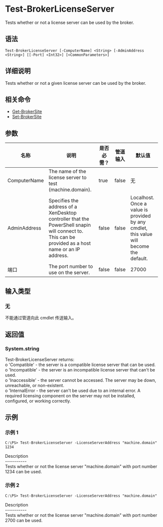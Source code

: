 # Test-BrokerLicenseServer

Tests whether or not a license server can be used by the broker.

## 语法

    Test-BrokerLicenseServer [-ComputerName] <String> [-AdminAddress <String>] [[-Port] <Int32>] [<CommonParameters>]
    

## 详细说明

Tests whether or not a given license server can be used by the broker.

## 相关命令

- [Get-BrokerSite](Get-BrokerSite.html)
- [Set-BrokerSite](Set-BrokerSite.html)

## 参数

| 名称           | 说明                                                                                                                                                 | 是否必需？ | 管道输入  | 默认值                                                                                    |
| ------------ | -------------------------------------------------------------------------------------------------------------------------------------------------- | ----- | ----- | -------------------------------------------------------------------------------------- |
| ComputerName | The name of the license server to test (machine.domain).                                                                                           | true  | false | 无                                                                                      |
| AdminAddress | Specifies the address of a XenDesktop controller that the PowerShell snapin will connect to. This can be provided as a host name or an IP address. | false | false | Localhost. Once a value is provided by any cmdlet, this value will become the default. |
| 端口           | The port number to use on the server.                                                                                                              | false | false | 27000                                                                                  |

## 输入类型

### 无

不能通过管道向此 cmdlet 传送输入。

## 返回值

### System.string

Test-BrokerLicenseServer returns:  
o 'Compatible' - the server is a compatible license server that can be used.  
o 'Incompatible' - the server is an incompatible license server that can't be used.  
o 'Inaccessible' - the server cannot be accessed. The server may be down, unreachable, or non-existent.  
o 'InternalError - the server can't be used due to an internal error. A required licensing component on the server may not be installed, configured, or working correctly.

## 示例

### 示例 1

    C:\PS> Test-BrokerLicenseServer -LicenseServerAddress "machine.domain" 1234
    

Description  
\---\---\-----  
Tests whether or not the license server "machine.domain" with port number 1234 can be used.

### 示例 2

    C:\PS> Test-BrokerLicenseServer -LicenseServerAddress "machine.domain"
    

Description  
\---\---\-----  
Tests whether or not the license server "machine.domain" with port number 2700 can be used.
